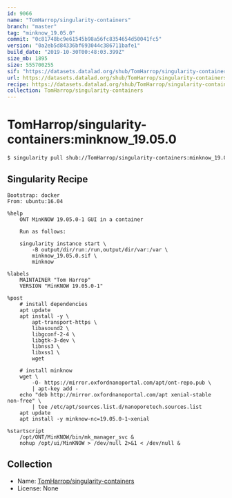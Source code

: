 ```yaml
---
id: 9066
name: "TomHarrop/singularity-containers"
branch: "master"
tag: "minknow_19.05.0"
commit: "0c81748bc9e61545b98a56fc8354654d50041fc5"
version: "0a2eb5d84336bf693044c386711bafe1"
build_date: "2019-10-30T00:48:03.399Z"
size_mb: 1895
size: 555700255
sif: "https://datasets.datalad.org/shub/TomHarrop/singularity-containers/minknow_19.05.0/2019-10-30-0c81748b-0a2eb5d8/0a2eb5d84336bf693044c386711bafe1.simg"
url: https://datasets.datalad.org/shub/TomHarrop/singularity-containers/minknow_19.05.0/2019-10-30-0c81748b-0a2eb5d8/
recipe: https://datasets.datalad.org/shub/TomHarrop/singularity-containers/minknow_19.05.0/2019-10-30-0c81748b-0a2eb5d8/Singularity
collection: TomHarrop/singularity-containers
---
```


# TomHarrop/singularity-containers:minknow_19.05.0

```bash
$ singularity pull shub://TomHarrop/singularity-containers:minknow_19.05.0
```

## Singularity Recipe

```singularity
Bootstrap: docker
From: ubuntu:16.04

%help
    ONT MinKNOW 19.05.0-1 GUI in a container

    Run as follows:

    singularity instance start \
        -B output/dir/run:/run,output/dir/var:/var \
        minknow_19.05.0.sif \
        minknow

%labels
    MAINTAINER "Tom Harrop"
    VERSION "MinKNOW 19.05.0-1"

%post
    # install dependencies
    apt update
    apt install -y \
        apt-transport-https \
        libasound2 \
        libgconf-2-4 \
        libgtk-3-dev \
        libnss3 \
        libxss1 \
        wget

    # install minknow
    wget \
        -O- https://mirror.oxfordnanoportal.com/apt/ont-repo.pub \
        | apt-key add -
    echo "deb http://mirror.oxfordnanoportal.com/apt xenial-stable non-free" \
        | tee /etc/apt/sources.list.d/nanoporetech.sources.list
    apt update
    apt install -y minknow-nc=19.05.0-1~xenial

%startscript
    /opt/ONT/MinKNOW/bin/mk_manager_svc &
    nohup /opt/ui/MinKNOW > /dev/null 2>&1 < /dev/null &
```

## Collection

 - Name: [TomHarrop/singularity-containers](https://github.com/TomHarrop/singularity-containers)
 - License: None

